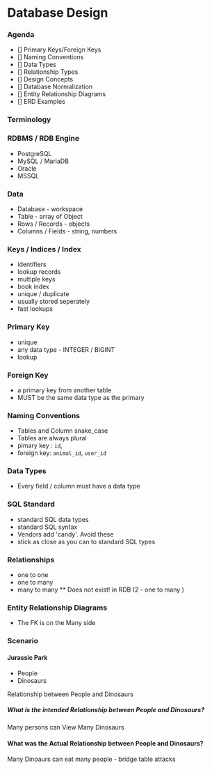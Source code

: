 # Database Design

### Agenda
- [] Primary Keys/Foreign Keys
- [] Naming Conventions
- [] Data Types
- [] Relationship Types
- [] Design Concepts
- [] Database Normalization
- [] Entity Relationship Diagrams
- [] ERD Examples

### Terminology

### RDBMS / RDB Engine
 - PostgreSQL
 - MySQL / MariaDB
 - Oracle
 - MSSQL

### Data
- Database - workspace
- Table - array of Object
- Rows / Records - objects
- Columns / Fields - string, numbers

 ### Keys / Indices / Index
  - identifiers
  - lookup records
  - multiple keys
  - book index
  - unique / duplicate
  - usually stored seperately
  - fast lookups

### Primary Key
  - unique
  - any data type - INTEGER / BIGINT
  - lookup

### Foreign Key
  - a primary key from another table
  - MUST be the same data type as the primary

### Naming Conventions
- Tables and Column snake_case
- Tables are always plural
- pimary key : `id`,
- foreign key: `animal_id`, `user_id`

### Data Types
  - Every field / column must have a data type

### SQL Standard
  - standard SQL data types
  - standard SQL syntax
  - Vendors add 'candy'. Avoid these
  - stick as close as you can to standard SQL types

### Relationships
 - one to one
 - one to many
 - many to many ** Does not exist! in RDB
 (2 - one to many )

 ### Entity Relationship Diagrams
 - The FK is on the Many side


 ### Scenario
 #### Jurassic Park

- People
- Dinosaurs

 Relationship between People and Dinosaurs
 ##### What is the intended Relationship between People and Dinosaurs?
 Many persons can View Many Dinosaurs

 #### What was the Actual Relationship between People and Dinosaurs?
 Many Dinoaurs can eat many people - bridge table attacks
